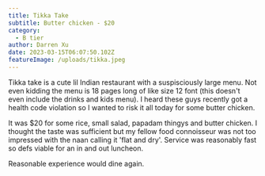 ```yaml
---
title: Tikka Take
subtitle: Butter chicken - $20
category:
  - B tier
author: Darren Xu
date: 2023-03-15T06:07:50.102Z
featureImage: /uploads/tikka.jpeg
---
```

Tikka take is a cute lil Indian restaurant with a suspisciously large menu. Not even kidding the menu is 18 pages long of like size 12 font (this doesn't even include the drinks and kids menu). I heard these guys recently got a health code violation so I wanted to risk it all today for some butter chicken.

It was $20 for some rice, small salad, papadam thingys and butter chicken. I thought the taste was sufficient but my fellow food connoisseur was not too impressed with the naan calling it 'flat and dry'. Service was reasonably fast so defs viable for an in and out luncheon. 

Reasonable experience would dine again.